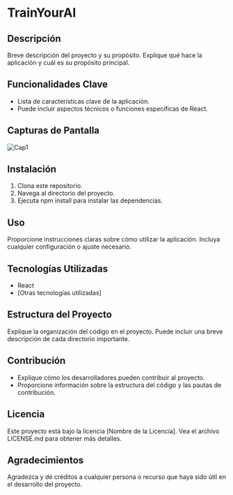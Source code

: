 # TrainYourAI

## Descripción
Breve descripción del proyecto y su propósito. Explique qué hace la aplicación y cuál es su propósito principal.

## Funcionalidades Clave
- Lista de características clave de la aplicación.
- Puede incluir aspectos técnicos o funciones específicas de React.

## Capturas de Pantalla
![Cap1]()

## Instalación
1. Clona este repositorio.
2. Navega al directorio del proyecto.
3. Ejecuta npm install para instalar las dependencias.

## Uso
Proporcione instrucciones claras sobre cómo utilizar la aplicación. Incluya cualquier configuración o ajuste necesario.

## Tecnologías Utilizadas
- React
- [Otras tecnologías utilizadas]

## Estructura del Proyecto
Explique la organización del código en el proyecto. Puede incluir una breve descripción de cada directorio importante.

## Contribución
- Explique cómo los desarrolladores pueden contribuir al proyecto.
- Proporcione información sobre la estructura del código y las pautas de contribución.

## Licencia
Este proyecto está bajo la licencia [Nombre de la Licencia]. Vea el archivo LICENSE.md para obtener más detalles.

## Agradecimientos
Agradezca y dé créditos a cualquier persona o recurso que haya sido útil en el desarrollo del proyecto.
